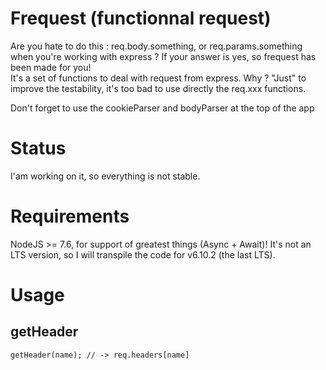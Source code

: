 # Frequest (functionnal request)
Are you hate to do this : req.body.something, or req.params.something when you're working with express ?
If your answer is yes, so frequest has been made for you! <br />
It's a set of functions to deal with request from express.
Why ? "Just" to improve the testability, it's too bad to use directly the req.xxx functions.

Don't forget to use the cookieParser and bodyParser at the top of the app

# Status
I'am working on it, so everything is not stable.

# Requirements
NodeJS >= 7.6, for support of greatest things (Async + Await)!
It's not an LTS version, so I will transpile the code for v6.10.2 (the last LTS).

# Usage
## getHeader
`getHeader(name); // -> req.headers[name]`

